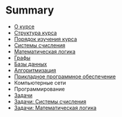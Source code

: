# Summary

* [О курсе](README.md)
* [Структура курса](first-question.md)
* [Порядок изучения курса](second-question.md)
* [Системы счисления](sistemi-schisleniya.md)
* [Математическая логика](matematicheskaya-logika.md)
* [Графы](grafi.md)
* [Базы данных](bazi-dannih.md)
* [Алгоритмизация](dekodirovanie-informatsii.md)
* [Прикладное программное обеспечение](prikladnoe-programmnoe-obespechenie.md)
* Компьютерные сети
* Программирование
* [Задачи](zadachi.md)
* [Задачи: Системы счисления](zadachi-sistemi-schisleniya.md)
* [Задачи: Математическая логика](zadachi-matematicheskaya-logika.md)

